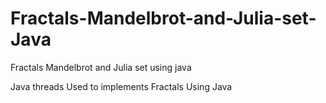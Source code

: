 # Fractals-Mandelbrot-and-Julia-set-Java
Fractals Mandelbrot and Julia set using java

Java threads Used to implements Fractals Using Java

